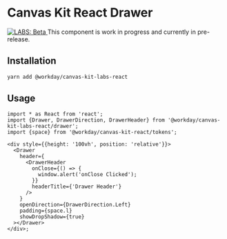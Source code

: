 # Canvas Kit React Drawer

<a href="https://github.com/Workday/canvas-kit/tree/master/modules/labs-react/README.md">
  <img src="https://img.shields.io/badge/LABS-beta-orange" alt="LABS: Beta" />
</a>  This component is work in progress and currently in pre-release.

## Installation

```sh
yarn add @workday/canvas-kit-labs-react
```

## Usage

```tsx
import * as React from 'react';
import {Drawer, DrawerDirection, DrawerHeader} from '@workday/canvas-kit-labs-react/drawer';
import {space} from '@workday/canvas-kit-react/tokens';

<div style={{height: '100vh', position: 'relative'}}>
  <Drawer
    header={
      <DrawerHeader
        onClose={() => {
          window.alert('onClose Clicked');
        }}
        headerTitle={'Drawer Header'}
      />
    }
    openDirection={DrawerDirection.Left}
    padding={space.l}
    showDropShadow={true}
  ></Drawer>
</div>;
```
